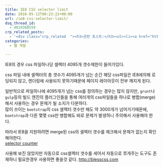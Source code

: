 ```yaml
---
title: IE8 CSS selector limit
date: 2016-05-12T00:23:22+00:00
url: /ie8-css-selector-limit/
dsq_thread_id:
  - 4819368559
crp_related_posts:
  - '<div class="crp_related  "><h3>관련 포스트:</h3><ul><li><a href="https://www.letmecompile.com/mac-app-recommendation-for-developer/"     class="post-836"><span class="crp_title">개발자를 위한 필수 맥 앱(Mac App) 10선</span></a></li><li><a href="https://www.letmecompile.com/mysql-innodb-auto-increment-%ec%84%b1%eb%8a%a5-%ec%b5%9c%ec%a0%81%ed%99%94/"     class="post-750"><span class="crp_title">MySQL - InnoDB Auto Increment 성능 최적화</span></a></li><li><a href="https://www.letmecompile.com/chrome-extension-with-react/"     class="post-776"><span class="crp_title">크롬 익스텐션 개발 + 리액트 적용하기</span></a></li><li><a href="https://www.letmecompile.com/mysql-innodb-transaction-model/"     class="post-766"><span class="crp_title">MySQL InnoDB Transaction Model 이해하기</span></a></li><li><a href="https://www.letmecompile.com/mysql-innodb-lock-deadlock/"     class="post-763"><span class="crp_title">MySQL InnoDB lock & deadlock 이해하기</span></a></li></ul><div class="crp_clear"></div></div>'
categories:
  - 웹 개발

---
```

IE8의 경우 css 파일하나당 셀렉터 4095개 갯수제한이 들어가있다.

css 파일 내에 셀렉터의 총 갯수가 4095개가 넘는 순간 해당 css파일은 IE8에의해 로딩되지 않고, 렌더링에 사용되지 못하기때문에 페이지 레이아웃이 전부 깨지게 된다.

일반적으로 파일하나에 4095개가 넘는 css를 정의하는 경우는 많지 않지만, `grunt`나 `gulp`등의 빌드 엔진의 플러그인들을 통해 여러개의 css파일들을 하나로 병합(merge)해서 사용하는 경우 문제가 될 소지가 다분하다.  
많이 쓰이는 `bootstrap`의 css 셀렉터 갯수만 해도 약 3000개가 넘어가기때문에, `bootstrap`과 다른 몇몇 css만 병합해도 바로 문제가 발생하니 주의해서 사용해야 한다.

따라서 IE8을 지원하려면 merge된 css의 셀렉터 갯수를 체크해서 문제가 없는지 확인해야한다.  
[selector counter][1]

사용해 보진 않았지만 자동으로 css셀렉터 갯수를 세어서 자동으로 쪼개주는 도구도 존재하니 필요한경우 사용하면 좋을것 같다. <http://blesscss.com>

 [1]: http://snippet.bevey.com/css/selectorCount.php